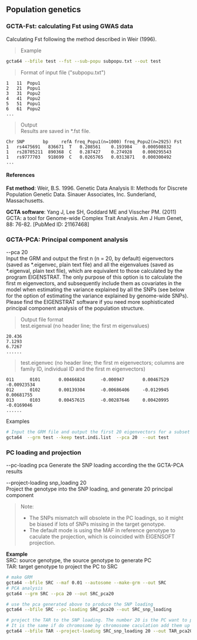 
## Population genetics

### GCTA-Fst: calculating Fst using GWAS data

Calculating Fst following the method described in Weir (1996).

> Example
```bash
gcta64 --bfile test --fst --sub-popu subpopu.txt --out test
```

> Format of input file ("subpopu.txt")
```nohighlight
1	11	Popu1
2	21	Popu1
3	31	Popu2
4	41	Popu2
5	51	Popu1
6	61	Popu2
...
```

> Output  
> Results are saved in *.fst file.
```nohighlight
Chr	SNP	      bp	 refA freq_Popu1(n=1000) freq_Popu2(n=2925)	Fst	
1	rs4475691	836671	T	0.208561	0.193984	0.000508832	
1	rs28705211	890368	C	0.287427	0.274928	0.000295543	
1	rs9777703	918699	C	0.0265765	0.0313871	0.000300492	
...
```

#### References

**Fst method**: Weir, B.S. 1996. Genetic Data Analysis II: Methods for Discrete Population Genetic Data. Sinauer Associates, Inc. Sunderland, Massachusetts.

**GCTA software**: Yang J, Lee SH, Goddard ME and Visscher PM. (2011) GCTA: a tool for Genome-wide Complex Trait Analysis. Am J Hum Genet, 88: 76-82. [PubMed ID: 21167468]


### GCTA-PCA: Principal component analysis

--pca 20  
Input the GRM and output the first n (n = 20, by default) eigenvectors (saved as *.eigenvec, plain text file) and all the eigenvalues (saved as *.eigenval, plain text file), which are equivalent to those calculated by the program EIGENSTRAT. The only purpose of this option is to calculate the first m eigenvectors, and subsequently include them as covariates in the model when estimating the variance explained by all the SNPs (see below for the option of estimating the variance explained by genome-wide SNPs). Please find the EIGENSTRAT software if you need more sophisticated principal component analysis of the population structure. 
> Output file format  
> test.eigenval (no header line; the first m eigenvalues)
```nohighlight
20.436  
7.1293  
6.7267  
......
```

> test.eigenvec (no header line; the first m eigenvectors; columns are family ID, individual ID and the first m eigenvectors)  
```nohighlight
011      0101       0.00466824      -0.000947       0.00467529      -0.00923534  
012      0102       0.00139304      -0.00686406     -0.0129945      0.00681755  
013      0103       0.00457615      -0.00287646     0.00420995      -0.0169046  
......
```

Examples
```bash
# Input the GRM file and output the first 20 eigenvectors for a subset of individuals
gcta64  --grm test --keep test.indi.list  --pca 20  --out test
```

### PC loading and projection

--pc-loading  pca
Generate the SNP loading according the the GCTA-PCA results

--project-loading snp_loading 20  
Project the genotype into the SNP loading, and generate 20 principal component

> Note: 
> * The SNPs mismatch will obsolete in the PC loadings, so it might be biased if lots of SNPs missing in the target genotype.
> * The default mode is using the MAF in reference genotype to caculate the projection, which is coincided with EIGENSOFT projection.

**Example**  
SRC: source genotype, the source genotype to generate PC  
TAR: target genotype to project the PC to SRC
```bash
# make GRM
gcta64 --bfile SRC --maf 0.01 --autosome --make-grm --out SRC
# PCA analysis
gcta64 --grm SRC --pca 20 --out SRC_pca20

# use the pca generated above to produce the SNP loading
gcta64 --bfile SRC --pc-loading SRC_pca20 --out SRC_snp_loading

# project the TAR to the SNP loading. The number 20 is the PC want to project.
# It is the same if do chromosome by chromosome caculation add them up after each caculation 
gcta64 --bfile TAR --project-loading SRC_snp_loading 20 --out TAR_pca20
```
